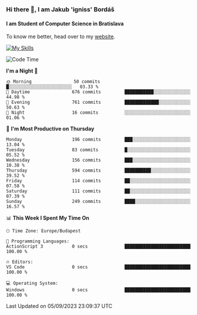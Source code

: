 ### Hi there 👋, I am Jakub 'igniss' Bordáš

#### I am Student of Computer Science in Bratislava
To know me better, head over to my [website](https://bordas.sk).

[![My Skills](https://skillicons.dev/icons?i=js,html,css,figma,svelte,java,kotlin,python,postgresql,typescript,nest,nodejs)](https://bordas.sk)


<!--START_SECTION:waka-->
![Code Time](http://img.shields.io/badge/Code%20Time-1%2C199%20hrs%2013%20mins-blue)

**I'm a Night 🦉** 

```text
🌞 Morning                50 commits          █░░░░░░░░░░░░░░░░░░░░░░░░   03.33 % 
🌆 Daytime                676 commits         ███████████░░░░░░░░░░░░░░   44.98 % 
🌃 Evening                761 commits         █████████████░░░░░░░░░░░░   50.63 % 
🌙 Night                  16 commits          ░░░░░░░░░░░░░░░░░░░░░░░░░   01.06 % 
```
📅 **I'm Most Productive on Thursday** 

```text
Monday                   196 commits         ███░░░░░░░░░░░░░░░░░░░░░░   13.04 % 
Tuesday                  83 commits          █░░░░░░░░░░░░░░░░░░░░░░░░   05.52 % 
Wednesday                156 commits         ███░░░░░░░░░░░░░░░░░░░░░░   10.38 % 
Thursday                 594 commits         ██████████░░░░░░░░░░░░░░░   39.52 % 
Friday                   114 commits         ██░░░░░░░░░░░░░░░░░░░░░░░   07.58 % 
Saturday                 111 commits         ██░░░░░░░░░░░░░░░░░░░░░░░   07.39 % 
Sunday                   249 commits         ████░░░░░░░░░░░░░░░░░░░░░   16.57 % 
```


📊 **This Week I Spent My Time On** 

```text
🕑︎ Time Zone: Europe/Budapest

💬 Programming Languages: 
ActionScript 3           0 secs              █████████████████████████   100.00 % 

🔥 Editors: 
VS Code                  0 secs              █████████████████████████   100.00 % 

💻 Operating System: 
Windows                  0 secs              █████████████████████████   100.00 % 
```


 Last Updated on 05/09/2023 23:09:37 UTC
<!--END_SECTION:waka-->
